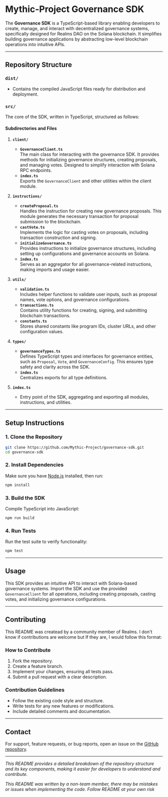 # Mythic-Project Governance SDK

The **Governance SDK** is a TypeScript-based library enabling developers to create, manage, and interact with decentralized governance systems, specifically designed for Realms DAO on the Solana blockchain. It simplifies building governance applications by abstracting low-level blockchain operations into intuitive APIs.

---

## **Repository Structure**

### **`dist/`**
- Contains the compiled JavaScript files ready for distribution and deployment.

### **`src/`**
The core of the SDK, written in TypeScript, structured as follows:

#### **Subdirectories and Files**

1. **`client/`**
   - **`GovernanceClient.ts`**  
     The main class for interacting with the governance SDK. It provides methods for initializing governance structures, creating proposals, and managing votes. Designed to simplify interaction with Solana RPC endpoints.
   - **`index.ts`**  
     Exports the `GovernanceClient` and other utilities within the client module.

2. **`instructions/`**
   - **`createProposal.ts`**  
     Handles the instruction for creating new governance proposals. This module generates the necessary transaction for proposal submission to the blockchain.
   - **`castVote.ts`**  
     Implements the logic for casting votes on proposals, including transaction construction and signing.
   - **`initializeGovernance.ts`**  
     Provides instructions to initialize governance structures, including setting up configurations and governance accounts on Solana.
   - **`index.ts`**  
     Serves as an aggregator for all governance-related instructions, making imports and usage easier.

3. **`utils/`**
   - **`validation.ts`**  
     Includes helper functions to validate user inputs, such as proposal names, vote options, and governance configurations.
   - **`transactions.ts`**  
     Contains utility functions for creating, signing, and submitting blockchain transactions.
   - **`constants.ts`**  
     Stores shared constants like program IDs, cluster URLs, and other configuration values.

4. **`types/`**
   - **`governanceTypes.ts`**  
     Defines TypeScript types and interfaces for governance entities, such as `Proposal`, `Vote`, and `GovernanceConfig`. This ensures type safety and clarity across the SDK.
   - **`index.ts`**  
     Centralizes exports for all type definitions.

5. **`index.ts`**
   - Entry point of the SDK, aggregating and exporting all modules, instructions, and utilities.

---

## **Setup Instructions**

### **1. Clone the Repository**
```bash
git clone https://github.com/Mythic-Project/governance-sdk.git
cd governance-sdk
```

### **2. Install Dependencies**
Make sure you have [Node.js](https://nodejs.org/) installed, then run:
```bash
npm install
```

### **3. Build the SDK**
Compile TypeScript into JavaScript:
```bash
npm run build
```

### **4. Run Tests**
Run the test suite to verify functionality:
```bash
npm test
```

---

## **Usage**

This SDK provides an intuitive API to interact with Solana-based governance systems. Import the SDK and use the provided `GovernanceClient` for all operations, including creating proposals, casting votes, and initializing governance configurations.

---

## **Contributing**
This README was createad by a community member of Realms. I don't know if contributions are welcome but If they are, I would follow this format:

### **How to Contribute**
1. Fork the repository.
2. Create a feature branch.
3. Implement your changes, ensuring all tests pass.
4. Submit a pull request with a clear description.

### **Contribution Guidelines**
- Follow the existing code style and structure.
- Write tests for any new features or modifications.
- Include detailed comments and documentation.

---

## **Contact**

For support, feature requests, or bug reports, open an issue on the [GitHub repository](https://github.com/Mythic-Project/governance-sdk/issues).

---

*This README provides a detailed breakdown of the repository structure and its key components, making it easier for developers to understand and contribute.*

*This README was written by a non-team member, there may be mistakes or issues when implementing the code. Follow README at your own risk*
